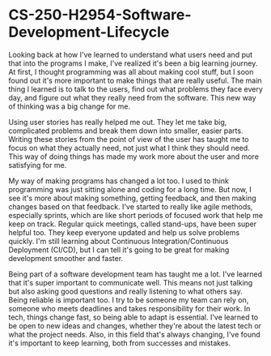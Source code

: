# CS-250-H2954-Software-Development-Lifecycle


Looking back at how I've learned to understand what users need and put that into the programs I make, I've realized it's been a big learning journey. At first, I thought programming was all about making cool stuff, but I soon found out it's more important to make things that are really useful. The main thing I learned is to talk to the users, find out what problems they face every day, and figure out what they really need from the software. This new way of thinking was a big change for me.

Using user stories has really helped me out. They let me take big, complicated problems and break them down into smaller, easier parts. Writing these stories from the point of view of the user has taught me to focus on what they actually need, not just what I think they should need. This way of doing things has made my work more about the user and more satisfying for me.

My way of making programs has changed a lot too. I used to think programming was just sitting alone and coding for a long time. But now, I see it's more about making something, getting feedback, and then making changes based on that feedback. I've started to really like agile methods, especially sprints, which are like short periods of focused work that help me keep on track. Regular quick meetings, called stand-ups, have been super helpful too. They keep everyone updated and help us solve problems quickly. I'm still learning about Continuous Integration/Continuous Deployment (CI/CD), but I can tell it's going to be great for making development smoother and faster.

Being part of a software development team has taught me a lot. I've learned that it's super important to communicate well. This means not just talking but also asking good questions and really listening to what others say. Being reliable is important too. I try to be someone my team can rely on, someone who meets deadlines and takes responsibility for their work. In tech, things change fast, so being able to adapt is essential. I've learned to be open to new ideas and changes, whether they're about the latest tech or what the project needs. Also, in this field that's always changing, I've found it's important to keep learning, both from successes and mistakes.

